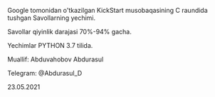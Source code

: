 Google tomonidan o'tkazilgan KickStart musobaqasining C raundida tushgan Savollarning yechimi.

Savollar qiyinlik darajasi 70%-94% gacha.

Yechimlar PYTHON 3.7 tilida.

Muallif: Abduvahobov Abdurasul

Telegram: @Abdurasul_D

23.05.2021
